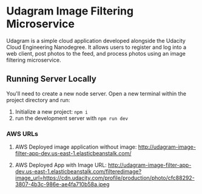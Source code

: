 # Udagram Image Filtering Microservice

Udagram is a simple cloud application developed alongside the Udacity Cloud Engineering Nanodegree. It allows users to register and log into a web client, post photos to the feed, and process photos using an image filtering microservice.
## Running Server Locally

You'll need to create a new node server. Open a new terminal within the project directory and run:

1. Initialize a new project: `npm i`
2. run the development server with `npm run dev`



### AWS URLs

1. AWS Deployed image application without image: http://udagram-image-filter-app-dev.us-east-1.elasticbeanstalk.com/

2. AWS Deployed App with Image URL: http://udagram-image-filter-app-dev.us-east-1.elasticbeanstalk.com/filteredimage?image_url=https://cdn.udacity.com/profile/production/photo/cfc88292-3807-4b3c-986e-ae4fa710b58a.jpeg

